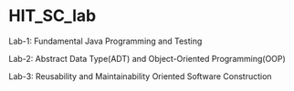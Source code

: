 # HIT_SC_lab

Lab-1: Fundamental Java Programming and Testing

Lab-2: Abstract Data Type(ADT) and Object-Oriented Programming(OOP)

Lab-3: Reusability and Maintainability Oriented Software Construction
